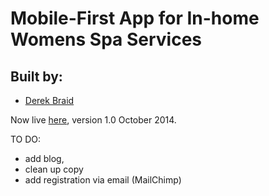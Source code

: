 # Mobile-First App for In-home Womens Spa Services

## Built by:

* [Derek Braid](http://cacheflow.ca)

Now live [here](http://www.tracykovach.ca), version 1.0 October 2014.

TO DO: 

- add blog, 
- clean up copy
- add registration via email (MailChimp)